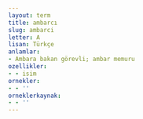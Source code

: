 ```yaml
---
layout: term
title: ambarcı
slug: ambarci
letter: A
lisan: Türkçe
anlamlar:
- Ambara bakan görevli; ambar memuru
ozellikler:
- - isim
ornekler:
- - ''
orneklerkaynak:
- - ''
---
```

